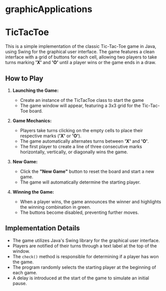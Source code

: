 # graphicApplications


# TicTacToe

This is a simple implementation of the classic Tic-Tac-Toe game in Java, using Swing for the graphical user interface. The game features a clean interface with a grid of buttons for each cell, allowing two players to take turns marking **'X'** and **'O'** until a player wins or the game ends in a draw.

## How to Play

1. **Launching the Game:**
   - Create an instance of the TicTacToe class to start the game
   - The game window will appear, featuring a 3x3 grid for the Tic-Tac-Toe board.

2. **Game Mechanics:**
   - Players take turns clicking on the empty cells to place their respective marks (**'X'** or **'O'**).
   - The game automatically alternates turns between **'X'** and **'O'**.
   - The first player to create a line of three consecutive marks horizontally, vertically, or diagonally wins the game.

3. **New Game:**
   - Click the **"New Game"** button to reset the board and start a new game.
   - The game will automatically determine the starting player.

4. **Winning the Game:**
   - When a player wins, the game announces the winner and highlights the winning combination in green.
   - The buttons become disabled, preventing further moves.

## Implementation Details

- The game utilizes Java's Swing library for the graphical user interface.
- Players are notified of their turns through a text label at the top of the window.
- The `check()` method is responsible for determining if a player has won the game.
- The program randomly selects the starting player at the beginning of each game.
- A delay is introduced at the start of the game to simulate an initial pause.


